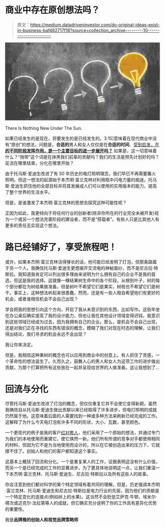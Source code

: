 # 商业中存在原创想法吗？

> 原文：<https://medium.datadriveninvestor.com/do-original-ideas-exist-in-business-baf482717f18?source=collection_archive---------10----------------------->

![](img/67b6a52fe3808ac5957384a38f5a0830.png)

There Is Nothing New Under The Sun.

如果已经发生的是现在，将要发生的是已经发生的。3:15]意味着在现代商业中没有“原创”的想法，问题是，**合适的**男人和女人仅仅是在**合适的时间**、[受到启发，在**的不同阶段发挥作用，是一个主要目标的进一步展开吗？**](https://medium.com/an-idea/how-to-think-about-approach-positioning-your-small-business-brand-b4c8da71bf04) 如果是，这一切意味着什么？“捎带”这个词是在抹黑我们前辈的贡献吗？我们的生活是预先计划好的吗？反流在哪里结束，分化在哪里开始？

由于托马斯·爱迪生改进了有 50 年历史的电灯照明理念，我们早已不再需要篝火照明。但这一想法的起源始于本杰明·富兰克林对利用瓶中闪电力量的痴迷。托马斯·爱迪生抓住他的全部目标并将其发展成人们可以使用的实用版本的能力，提高了整个世界的生活水平。

但是，是谁激发了本杰明·富兰克林的思想去探究这种可能性呢？

正因为如此，我更倾向于将任何行业的创新者(除非你所在的行业完全未被开发)视为一个或另一个想法完善阶段的建设者，而不是“搭载者”。有些人只是比其他人有更多的责任去实现这个想法。

# 路已经铺好了，享受旅程吧！

或许，如果本杰明·富兰克林活得够长的话，他可能已经发明了灯泡，但那条路属于另一个人。我确信托马斯·爱迪生更想揭开交流电的神秘面纱，而不是尼古拉·特斯拉。我知道我肯定可以列出很多理由来说明为什么拥有自己的企业不是我的首选，但这是我的选择。这就像一棵结果树生命中的各个阶段，从根到叶子，树的每个部分都在为树结果做准备。但是树叶不希望它们是果实，树枝也不希望它们是树干。事实上，这种想法听起来很愚蠢，然而，还是有一些人暗自希望他们有更好的机会，或者谁相信机会不会自己出现？

学会把我的思想引向这个方向，开启了我从未意识到的东西，比如写作。这些年坐在办公桌后确实提高了我的设计能力，但也让我在其他设计领域变得迟钝，我意识到这些领域已经成为过去，因为我拥有自己的企业。那么，是机会不会自己出现，还是对我们正在寻找的东西有错误的概念，模糊了我们对现在时态的理解，让我们得出结论，我们寻求的机会永远不会出现？

我让你来决定。

但是，我相信这种果树的概念也可以应用到商业中的创意上。有人抓住了灵感，一个革命性的想法诞生了。久而久之，鼓舞人心的男人和女人为这项工作的进步做出贡献，为那个打算把所有这些放在一起并呈现给世界的人做准备。这让我想到了…

# 回流与分化

尽管托马斯·爱迪生改进了灯泡的概念，但仅仅重复它并不会使它变得新颖。虽然我确信自从托马斯·爱迪生做出贡献以来已经取得了许多进步，但电灯照明的成就仍然属于他。这意味着后面的人需要找到一种或多种方法来刷新已经完成的工作。这解释了为什么今天电灯泡有许多不同的形状、大小、瓦数，甚至颜色。

一个更现代的例子是我的客户[红衬套人](http://www.thebetterbushing.com/)，他们采用了一个原始的想法，并通过专门为我们的本地使用而重建它，使它焕然一新。他们所有所谓的竞争对手都使用相同的材料，但因为它不是为当地使用而设计的，所以在它被创造出来的压力下，它就撑不住了。创始人和他们的客户都知道这个事实。

这基本上概括了回流和分化。一个是重复某人的工作，证据表明这没有什么价值，而另一个是已经完成的工作的显著进步。为了更具体地说明这一点，让我们重温一下本杰明·富兰克林、托马斯·爱迪生、尼古拉·特斯拉以及所有这些人的故事。

你会注意到他们都对科学的某个特定领域有着共同的理解。但是，历史强调本杰明·富兰克林、托马斯·爱迪生和尼古拉·特斯拉是电力行业的先驱，因为他们的贡献是一个特定变化的连接点(例如树上的水果)。这当然不会贬低艾萨克·牛顿、埃米尔·楞次或迈克尔·法拉第等人的成就，但它确实充分说明了你的工作具有差异化优势的重要性。

我是[](http://bit.ly/TheBrandTUB)**品牌桶的创始人和视觉品牌策略师**